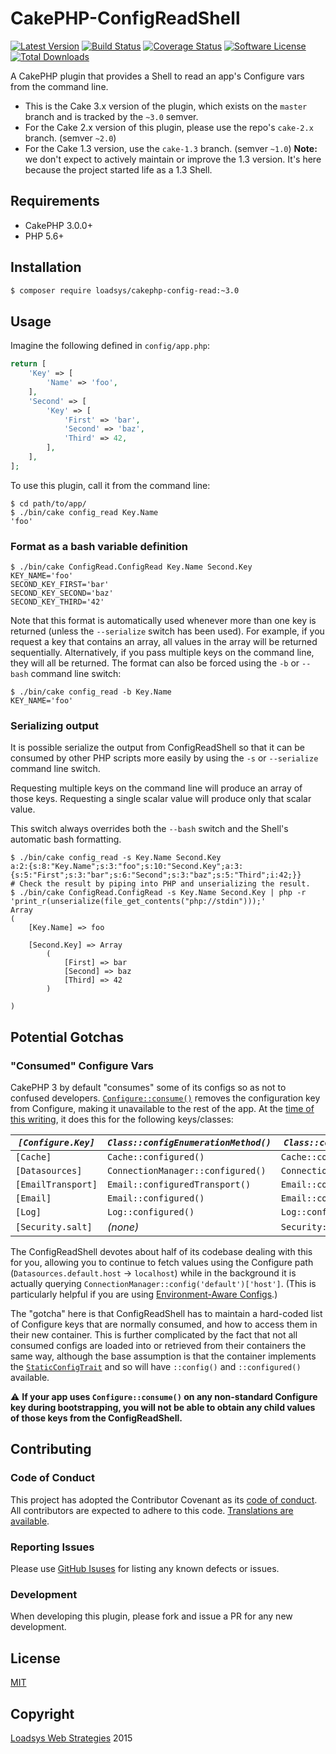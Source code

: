 # CakePHP-ConfigReadShell

[![Latest Version](https://img.shields.io/github/release/loadsys/CakePHP-ConfigReadShell.svg?style=flat-square)](https://github.com/loadsys/CakePHP-ConfigReadShell/releases)
[![Build Status](https://img.shields.io/travis/loadsys/CakePHP-ConfigReadShell/master.svg?style=flat-square)](https://travis-ci.org/loadsys/CakePHP-ConfigReadShell)
[![Coverage Status](https://img.shields.io/coveralls/loadsys/CakePHP-ConfigReadShell/master.svg?style=flat-square)](https://coveralls.io/r/loadsys/CakePHP-ConfigReadShell)
[![Software License](https://img.shields.io/badge/license-MIT-brightgreen.svg?style=flat-square)](LICENSE.md)
[![Total Downloads](https://img.shields.io/packagist/dt/loadsys/cakephp-config-read.svg?style=flat-square)](https://packagist.org/packages/loadsys/cakephp-config-read)

A CakePHP plugin that provides a Shell to read an app's Configure vars from the command line.

* This is the Cake 3.x version of the plugin, which exists on the `master` branch and is tracked by the `~3.0` semver.
* For the Cake 2.x version of this plugin, please use the repo's `cake-2.x` branch. (semver `~2.0`)
* For the Cake 1.3 version, use the `cake-1.3` branch. (semver `~1.0`) **Note:** we don't expect to actively maintain or improve the 1.3 version. It's here because the project started life as a 1.3 Shell.


## Requirements

* CakePHP 3.0.0+
* PHP 5.6+


## Installation

```bash
$ composer require loadsys/cakephp-config-read:~3.0
```


## Usage

Imagine the following defined in `config/app.php`:

```php
return [
	'Key' => [
		'Name' => 'foo',
	],
	'Second' => [
		'Key' => [
			'First' => 'bar',
			'Second' => 'baz',
			'Third' => 42,
		],
	],
];
```


To use this plugin, call it from the command line:

```shell
$ cd path/to/app/
$ ./bin/cake config_read Key.Name
'foo'
```

### Format as a bash variable definition

```shell
$ ./bin/cake ConfigRead.ConfigRead Key.Name Second.Key
KEY_NAME='foo'
SECOND_KEY_FIRST='bar'
SECOND_KEY_SECOND='baz'
SECOND_KEY_THIRD='42'
```

Note that this format is automatically used whenever more than one key is returned (unless the `--serialize` switch has been used). For example, if you request a key that contains an array, all values in the array will be returned sequentially. Alternatively, if you pass multiple keys on the command line, they will all be returned. The format can also be forced using the `-b` or `--bash` command line switch:

```shell
$ ./bin/cake config_read -b Key.Name
KEY_NAME='foo'
```

### Serializing output

It is possible serialize the output from ConfigReadShell so that it can be consumed by other PHP scripts more easily by using the `-s` or `--serialize` command line switch.

Requesting multiple keys on the command line will produce an array of those keys. Requesting a single scalar value will produce only that scalar value.

This switch always overrides both the `--bash` switch and the Shell's automatic bash formatting.

```shell
$ ./bin/cake config_read -s Key.Name Second.Key
a:2:{s:8:"Key.Name";s:3:"foo";s:10:"Second.Key";a:3:{s:5:"First";s:3:"bar";s:6:"Second";s:3:"baz";s:5:"Third";i:42;}}
# Check the result by piping into PHP and unserializing the result.
$ ./bin/cake ConfigRead.ConfigRead -s Key.Name Second.Key | php -r 'print_r(unserialize(file_get_contents("php://stdin")));'
Array
(
    [Key.Name] => foo

    [Second.Key] => Array
		(
			[First] => bar
			[Second] => baz
			[Third] => 42
		)

)
```


## Potential Gotchas

### "Consumed" Configure Vars

CakePHP 3 by default "consumes" some of its configs so as not to confused developers. [`Configure::consume()`](http://book.cakephp.org/3.0/en/development/configuration.html#Cake\Core\Configure::consume) removes the configuration key from Configure, making it unavailable to the rest of the app. At the [time of this writing](https://github.com/cakephp/app/blob/a0f2c4/config/bootstrap.php#L136,L141), it does this for the following keys/classes:

| _`[Configure.Key]`_  | _`Class::configEnumerationMethod()`_  | _`Class::configFetchMethod()`_  |
|----------------------|---------------------------------------|---------------------------------|
| `[Cache]`            | `Cache::configured()`                 | `Cache::config()`               |
| `[Datasources]`      | `ConnectionManager::configured()`     | `ConnectionManager::config()`   |
| `[EmailTransport]`   | `Email::configuredTransport()`        | `Email::configTransport()`      |
| `[Email]`            | `Email::configured()`                 | `Email::config()`               |
| `[Log]`              | `Log::configured()`                   | `Log::config()`                 |
| `[Security.salt]`    | _(none)_                              | `Security::salt()`              |


The ConfigReadShell devotes about half of its codebase dealing with this for you, allowing you to continue to fetch values using the Configure path (`Datasources.default.host` -> `localhost`) while in the background it is actually querying `ConnectionManager::config('default')['host']`. (This is particularly helpful if you are using [Environment-Aware Configs](https://github.com/beporter/CakePHP-EnvAwareness/tree/master/slides).)

The "gotcha" here is that ConfigReadShell has to maintain a hard-coded list of Configure keys that are normally consumed, and how to access them in their new container. This is further complicated by the fact that not all consumed configs are loaded into or retrieved from their containers the same way, although the base assumption is that the container implements the [`StaticConfigTrait`](http://api.cakephp.org/3.0/class-Cake.Core.StaticConfigTrait.html) and so will have `::config()` and `::configured()` available.

:warning: **If your app uses `Configure::consume()` on any non-standard Configure key during bootstrapping, you will not be able to obtain any child values of those keys from the ConfigReadShell.**


## Contributing

### Code of Conduct

This project has adopted the Contributor Covenant as its [code of conduct](CODE_OF_CONDUCT.md). All contributors are expected to adhere to this code. [Translations are available](http://contributor-covenant.org/).

### Reporting Issues

Please use [GitHub Isuses](https://github.com/loadsys/CakePHP-ConfigReadShell/issues) for listing any known defects or issues.

### Development

When developing this plugin, please fork and issue a PR for any new development.

## License

[MIT](https://github.com/loadsys/CakePHP-ConfigReadShell/blob/master/LICENSE.md)


## Copyright

[Loadsys Web Strategies](http://www.loadsys.com) 2015
